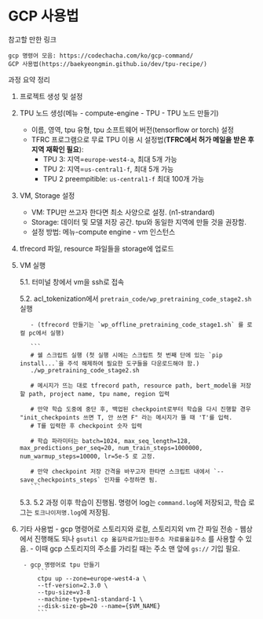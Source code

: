 # GCP 사용법

참고할 만한 링크
```
gcp 명령어 모음: https://codechacha.com/ko/gcp-command/
GCP 사용법(https://baekyeongmin.github.io/dev/tpu-recipe/)
```
과정 요약 정리
1. 프로젝트 생성 및 설정
2. TPU 노드 생성(메뉴 - compute-engine - TPU - TPU 노드 만들기)
    - 이름, 영역, tpu 유형, tpu 소프트웨어 버전(tensorflow or torch) 설정
    - TFRC 프로그램으로 무료 TPU 이용 시 설정법(**TFRC에서 허가 메일을 받은 후 지역 재확인 필요**):
      - TPU 3: 지역=`europe-west4-a`, 최대 5개 가능
      - TPU 2: 지역=`us-central1-f`, 최대 5개 가능
      - TPU 2 preempitible: `us-central1-f` 최대 100개 가능
3. VM, Storage 설정
    - VM: TPU만 쓰고자 한다면 최소 사양으로 설정. (n1-strandard)
    - Storage: 데이터 및 모델 저장 공간. tpu와 동일한 지역에 만들 것을 권장함.
    - 설정 방법: 메뉴-compute engine - vm 인스턴스

4. tfrecord 파일, resource 파일들을 storage에 업로드

5. VM 실행

    5.1. 터미널 창에서 vm을 ssh로 접속
  
    5.2. acl_tokenization에서 `pretrain_code/wp_pretraining_code_stage2.sh` 실행
    
          - (tfrecord 만들기는 `wp_offline_pretraining_code_stage1.sh` 를 로컬 pc에서 실행)
          
          ```
          # 쉘 스크립트 실행 (첫 실행 시에는 스크립트 첫 번째 단에 있는 `pip install...`을 주석 해제하여 필요한 도구들을 다운로드해야 함.)
          ./wp_pretraining_code_stage2.sh 

          # 메시지가 뜨는 대로 tfrecord path, resource path, bert_model을 저장할 path, project name, tpu name, region 입력 

          # 만약 학습 도중에 중단 후, 백업된 checkpoint로부터 학습을 다시 진행할 경우 "init_checkpoints 쓰면 T, 안 쓰면 F" 라는 메시지가 뜰 때 'T'를 입력.
          # T를 입력한 후 checkpoint 숫자 입력

          # 학습 파라미터는 batch=1024, max_seq_length=128, max_predictions_per_seq=20, num_train_steps=1000000, num_warmup_steps=10000, lr=5e-5 로 고정.

          # 만약 checkpoint 저장 간격을 바꾸고자 한타면 스크립트 내에서 `--save_checkpoints_steps` 인자를 수정하면 됨.
          ```
          
      5.3. 5.2 과정 이후 학습이 진행됨. 명령어 log는 `command.log`에 저장되고, 학습 로그는 `토크나이저명.log`에 저장됨.


6. 기타 사용법
        - gcp 명령어로 스토리지와 로컬, 스토리지외 vm 간 파일 전송
            - 웹상에서 진행해도 되나 `gsutil cp 옮길자료가있는원주소 자료를옮길주소` 를 사용할 수 있음.
            - 이때 gcp 스토리지의 주소를 가리킬 때는 주소 맨 앞에 `gs://` 기입 필요.

        - gcp 명령어로 tpu 만들기
            ```
            ctpu up --zone=europe-west4-a \
            --tf-version=2.3.0 \
            --tpu-size=v3-8 
            --machine-type=n1-standard-1 \
            --disk-size-gb=20 --name={$VM_NAME}
            ```
